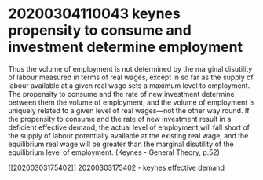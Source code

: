 20200304110043 keynes propensity to consume and investment determine employment
========================================



Thus the volume of employment is not determined  by the marginal disutility of labour measured in  terms of real wages, except in so far as the supply of  labour available at a given real wage sets a maximum  level to employment. The propensity to consume and  the rate of new investment determine between them the  volume of employment, and the volume of employment  is uniquely related to a given level of real wages—not  the other way round. If the propensity to consume  and the rate of new investment result in a deficient  effective demand, the actual level of employment will  fall short of the supply of labour potentially available  at the existing real wage, and the equilibrium real  wage will be greater than the marginal disutility of the  equilibrium level of employment.
(Keynes - General Theory, p.52)

[[20200303175402]] 20200303175402 - keynes effective demand